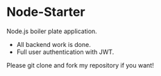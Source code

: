 # Node-Starter
Node.js boiler plate application.
- All backend work is done.
- Full user authentication with JWT.

Please git clone and fork my repository if you want!
